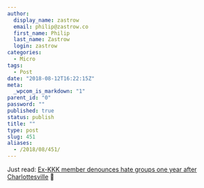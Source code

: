 ```yaml
---
author:
  display_name: zastrow
  email: philip@zastrow.co
  first_name: Philip
  last_name: Zastrow
  login: zastrow
categories:
  - Micro
tags:
  - Post
date: "2018-08-12T16:22:15Z"
meta:
  _wpcom_is_markdown: "1"
parent_id: "0"
password: ""
published: true
status: publish
title: ""
type: post
slug: 451
aliases:
  - /2018/08/451/
---
```

<p>Just read: <a href="https://www.nbcnews.com/news/us-news/ex-kkk-member-denounces-hate-groups-one-year-after-rallying-n899326">Ex-KKK member denounces hate groups one year after Charlottesville</a> 📰</p>
